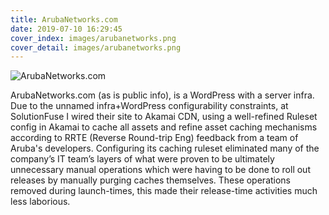 ```yaml
---
title: ArubaNetworks.com
date: 2019-07-10 16:29:45
cover_index: images/arubanetworks.png
cover_detail: images/arubanetworks.png
---
```


![ArubaNetworks.com](/images/arubanetworks.png)

ArubaNetworks.com (as is public info), is a WordPress with a server infra. Due to the unnamed infra+WordPress configurability constraints, at SolutionFuse I wired their site to Akamai CDN, using a well-refined Ruleset config in Akamai to cache all assets and refine asset caching mechanisms according to RRTE (Reverse Round-trip Eng) feedback from a team of Aruba's developers. Configuring its caching ruleset eliminated many of the company’s IT team’s layers of what were proven to be ultimately unnecessary manual operations which were having to be done to roll out releases by manually purging caches themselves. These operations removed during launch-times, this made their release-time activities much less laborious.
